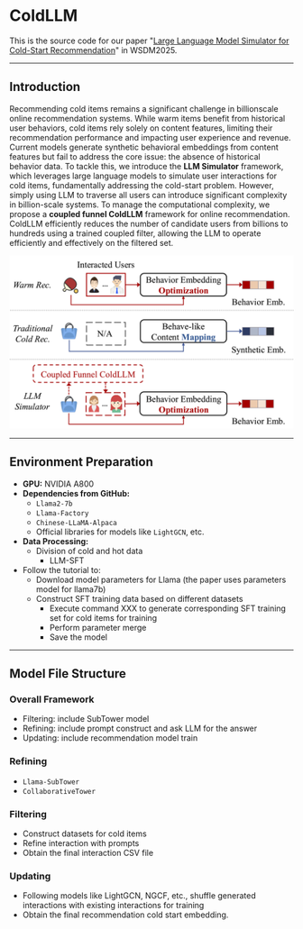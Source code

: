 # ColdLLM
This is the source code for our paper "[Large Language Model Simulator for Cold-Start Recommendation](https://arxiv.org/pdf/2402.09176)" in WSDM2025.

---
## Introduction
Recommending cold items remains a significant challenge in billionscale online recommendation systems. While warm items benefit from historical user behaviors, cold items rely solely on content features, limiting their recommendation performance and impacting user experience and revenue. Current models generate synthetic behavioral embeddings from content features but fail to address the core issue: the absence of historical behavior data. To tackle this, we introduce the **LLM Simulator** framework, which leverages large language models to simulate user interactions for cold items, fundamentally addressing the cold-start problem. However, simply using LLM to traverse all users can introduce significant complexity in billion-scale systems. To manage the computational complexity, we propose a **coupled funnel ColdLLM** framework for online recommendation. ColdLLM efficiently reduces the number of candidate users from billions to hundreds using a trained coupled filter, allowing the LLM to operate efficiently and effectively on the filtered set.

![The illustration of ColdLLM framework](./fig/ColdLLM-fig.png "The illustration of ColdLLM framework")

---
 
## Environment Preparation

- **GPU:** NVIDIA A800
- **Dependencies from GitHub:**
  - `Llama2-7b`
  - `Llama-Factory`
  - `Chinese-LLaMA-Alpaca`
  - Official libraries for models like `LightGCN`, etc.
- **Data Processing:**
  - Division of cold and hot data
    - LLM-SFT
- Follow the tutorial to:
  - Download model parameters for Llama (the paper uses parameters model for llama7b)
  - Construct SFT training data based on different datasets
    - Execute command XXX to generate corresponding SFT training set for cold items for training
    - Perform parameter merge
    - Save the model

---
## Model File Structure
### Overall Framework
- Filtering: include SubTower model
- Refining: include prompt construct and ask LLM for the answer
- Updating: include recommendation model train

### Refining
- `Llama-SubTower`
- `CollaborativeTower`

### Filtering
- Construct datasets for cold items
- Refine interaction with prompts
- Obtain the final interaction CSV file

### Updating
- Following models like LightGCN, NGCF, etc., shuffle generated interactions with existing interactions for training
- Obtain the final recommendation cold start embedding.

